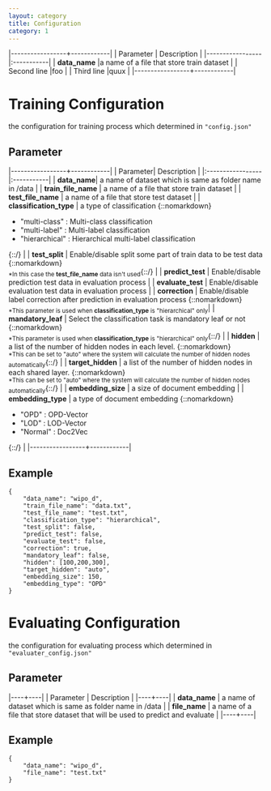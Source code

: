 ```yaml
---
layout: category
title: Configuration
category: 1
---
```



|-----------------+------------|
| Parameter | Description |
|-----------------|:-----------|
| **data_name** |a name of a file that store train dataset |
| Second line     |foo         |
| Third line      |quux        |
|-----------------+------------|


# Training Configuration
the configuration for training process which determined in `"config.json"`
## Parameter
|-----------------+------------|
| Parameter| Description |
|:-----------------|:-----------|
| **data_name**| a name of dataset which is same as folder name in /data |
| **train_file_name**       | a name of a file that store train dataset |
| **test_file_name**        | a name of a file that store test dataset |
| **classification_type**   | a type of classification {::nomarkdown}<ul><li>"multi-class" : Multi-class classification</li><li>"multi-label" : Multi-label classification</li><li>"hierarchical" : Hierarchical multi-label classification</li></ul>{::/} |
| **test_split**            | Enable/disable split some part of train data to be test data {::nomarkdown}<br><sub>\*In this case the **test_file_name** data isn't used</sub>{::/} |
| **predict_test**          | Enable/disable prediction test data in evaluation process |
| **evaluate_test**         | Enable/disable evaluation test data in evaluation process |
| **correction**            | Enable/disable label correction after prediction in evaluation process {::nomarkdown}<br><sub>\*This parameter is used when **classification_type** is "hierarchical" only</sub>|
| **mandatory_leaf**        | Select the classification task is mandatory leaf or not {::nomarkdown}<br><sub>\*This parameter is used when **classification_type** is "hierarchical" only</sub>{::/} |
| **hidden**                | a list of the number of hidden nodes in each level. {::nomarkdown}<br><sub>\*This can be set to "auto" where the system will calculate the number of hidden nodes automatically</sub>{::/} |
| **target_hidden**         | a list of the number of hidden nodes in each shared layer. {::nomarkdown}<br><sub>\*This can be set to "auto" where the system will calculate the number of hidden nodes automatically</sub>{::/} |
| **embedding_size**        | a size of document embedding |
| **embedding_type**        | a type of document embedding {::nomarkdown}<ul><li>"OPD" : OPD-Vector</li><li>"LOD" : LOD-Vector</li><li>"Normal" : Doc2Vec</li></ul>{::/} |
|-----------------+------------|
## Example
~~~~
{
    "data_name": "wipo_d",
    "train_file_name": "data.txt",
    "test_file_name": "test.txt",
    "classification_type": "hierarchical",
    "test_split": false,
    "predict_test": false,
    "evaluate_test": false,
    "correction": true,
    "mandatory_leaf": false,
    "hidden": [100,200,300],
    "target_hidden": "auto",
    "embedding_size": 150,
    "embedding_type": "OPD"
}
~~~~

# Evaluating Configuration
the configuration for evaluating process which determined in `"evaluater_config.json"`
## Parameter
|----+----|
| Parameter | Description |
|----+----|
| **data_name** | a name of dataset which is same as folder name in /data |
| **file_name** | a name of a file that store dataset that will be used to predict and evaluate |
|----+----|
## Example
~~~~
{
    "data_name": "wipo_d",
    "file_name": "test.txt"
}
~~~~